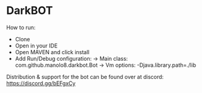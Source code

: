 # DarkBOT

How to run:
- Clone
- Open in your IDE
- Open MAVEN and click install
- Add Run/Debug configuration:
  -> Main class: com.github.manolo8.darkbot.Bot
  -> Vm options: -Djava.library.path=./lib

Distribution & support for the bot can be found over at discord: https://discord.gg/bEFgxCy
